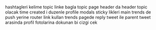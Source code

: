 hashtagleri kelime topic linke bagla
topic page header da header topic olacak
time created i duzenle
profile modals sticky likleri
main trends de push yerine router link kullan
trends pagede reply tweet ile parent tweet arasinda profil fotolarina dokunan bi cizgi cek